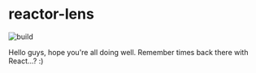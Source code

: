 # reactor-lens

![build](https://travis-ci.com/owlcode/reactor-lens.svg?branch=master)

Hello guys, hope you're all doing well. Remember times back there with React...? :)
